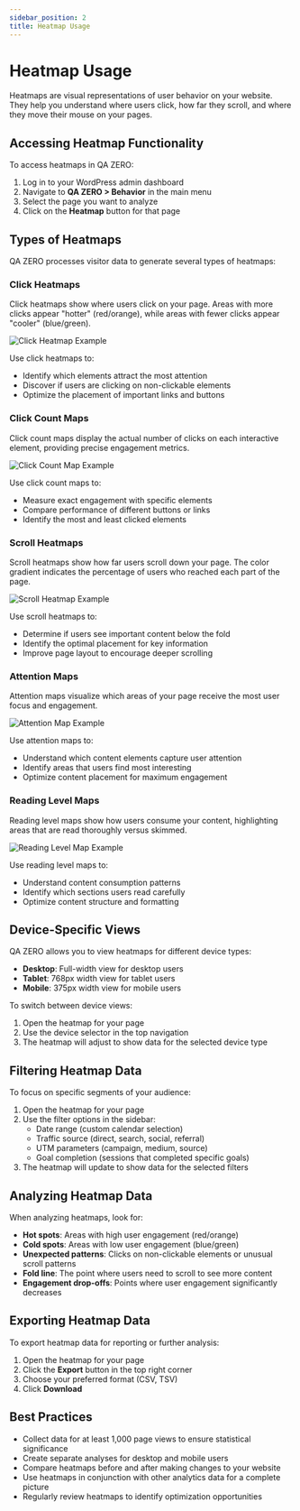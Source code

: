 ```yaml
---
sidebar_position: 2
title: Heatmap Usage
---
```


# Heatmap Usage

Heatmaps are visual representations of user behavior on your website. They help you understand where users click, how far they scroll, and where they move their mouse on your pages.

## Accessing Heatmap Functionality

To access heatmaps in QA ZERO:

1. Log in to your WordPress admin dashboard
2. Navigate to **QA ZERO > Behavior** in the main menu
3. Select the page you want to analyze
4. Click on the **Heatmap** button for that page

## Types of Heatmaps

QA ZERO processes visitor data to generate several types of heatmaps:

### Click Heatmaps

Click heatmaps show where users click on your page. Areas with more clicks appear "hotter" (red/orange), while areas with fewer clicks appear "cooler" (blue/green).

![Click Heatmap Example](/img/placeholder-image.png)

Use click heatmaps to:
- Identify which elements attract the most attention
- Discover if users are clicking on non-clickable elements
- Optimize the placement of important links and buttons

### Click Count Maps

Click count maps display the actual number of clicks on each interactive element, providing precise engagement metrics.

![Click Count Map Example](/img/placeholder-image.png)

Use click count maps to:
- Measure exact engagement with specific elements
- Compare performance of different buttons or links
- Identify the most and least clicked elements

### Scroll Heatmaps

Scroll heatmaps show how far users scroll down your page. The color gradient indicates the percentage of users who reached each part of the page.

![Scroll Heatmap Example](/img/placeholder-image.png)

Use scroll heatmaps to:
- Determine if users see important content below the fold
- Identify the optimal placement for key information
- Improve page layout to encourage deeper scrolling

### Attention Maps

Attention maps visualize which areas of your page receive the most user focus and engagement.

![Attention Map Example](/img/placeholder-image.png)

Use attention maps to:
- Understand which content elements capture user attention
- Identify areas that users find most interesting
- Optimize content placement for maximum engagement

### Reading Level Maps

Reading level maps show how users consume your content, highlighting areas that are read thoroughly versus skimmed.

![Reading Level Map Example](/img/placeholder-image.png)

Use reading level maps to:
- Understand content consumption patterns
- Identify which sections users read carefully
- Optimize content structure and formatting

## Device-Specific Views

QA ZERO allows you to view heatmaps for different device types:

- **Desktop**: Full-width view for desktop users
- **Tablet**: 768px width view for tablet users
- **Mobile**: 375px width view for mobile users

To switch between device views:

1. Open the heatmap for your page
2. Use the device selector in the top navigation
3. The heatmap will adjust to show data for the selected device type

## Filtering Heatmap Data

To focus on specific segments of your audience:

1. Open the heatmap for your page
2. Use the filter options in the sidebar:
   - Date range (custom calendar selection)
   - Traffic source (direct, search, social, referral)
   - UTM parameters (campaign, medium, source)
   - Goal completion (sessions that completed specific goals)
3. The heatmap will update to show data for the selected filters

## Analyzing Heatmap Data

When analyzing heatmaps, look for:

- **Hot spots**: Areas with high user engagement (red/orange)
- **Cold spots**: Areas with low user engagement (blue/green)
- **Unexpected patterns**: Clicks on non-clickable elements or unusual scroll patterns
- **Fold line**: The point where users need to scroll to see more content
- **Engagement drop-offs**: Points where user engagement significantly decreases

## Exporting Heatmap Data

To export heatmap data for reporting or further analysis:

1. Open the heatmap for your page
2. Click the **Export** button in the top right corner
3. Choose your preferred format (CSV, TSV)
4. Click **Download**

## Best Practices

- Collect data for at least 1,000 page views to ensure statistical significance
- Create separate analyses for desktop and mobile users
- Compare heatmaps before and after making changes to your website
- Use heatmaps in conjunction with other analytics data for a complete picture
- Regularly review heatmaps to identify optimization opportunities

